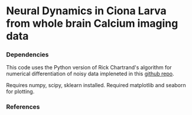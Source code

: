 # Neural Dynamics in Ciona Larva from whole brain Calcium imaging data

### Dependencies

This code uses the Python version of Rick Chartrand's algorithm for numerical differentiation of noisy data impleneted in this [github repo](https://github.com/stur86/tvregdiff).

Requires numpy, scipy, sklearn installed. Required matplotlib and seaborn for plotting.

### References
